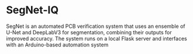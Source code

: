 # SegNet-IQ
SegNet is an automated PCB verification system that uses an ensemble of U-Net and DeepLabV3 for segmentation, combining their outputs for improved accuracy. The system runs on a local Flask server and interfaces with an Arduino-based automation system
